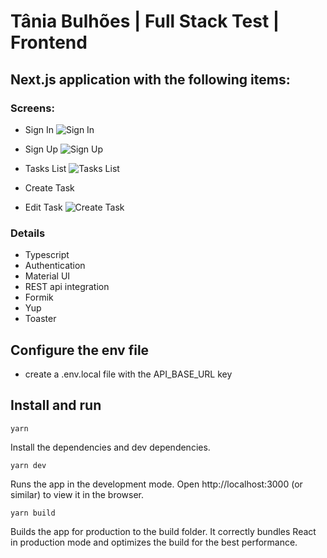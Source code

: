 # Tânia Bulhões | Full Stack Test | Frontend

## Next.js application with the following items:

### Screens:

- Sign In
  ![Sign In](https://drive.google.com/uc?export=view&id=1dwsgIpUCay7UsXQguEE13D2N5M0fTW0j)

- Sign Up
  ![Sign Up](https://drive.google.com/uc?export=view&id=1ATcJ1qVCz_-d2A_jZWtPw8f_psNv0Hrf)

- Tasks List
  ![Tasks List](https://drive.google.com/uc?export=view&id=1t67Fer5r4FdzBHrGrnWloex-OLETouG4)

- Create Task
- Edit Task
  ![Create Task](https://drive.google.com/uc?export=view&id=1jdJM54UcK4AD2PdKKk9IZp_lzCma7bUw)

### Details

- Typescript
- Authentication
- Material UI
- REST api integration
- Formik
- Yup
- Toaster

## Configure the env file

- create a .env.local file with the API_BASE_URL key

## Install and run

`yarn`

Install the dependencies and dev dependencies.

`yarn dev`

Runs the app in the development mode.
Open http://localhost:3000 (or similar) to view it in the browser.

`yarn build`

Builds the app for production to the build folder.
It correctly bundles React in production mode and optimizes the build for the best performance.
